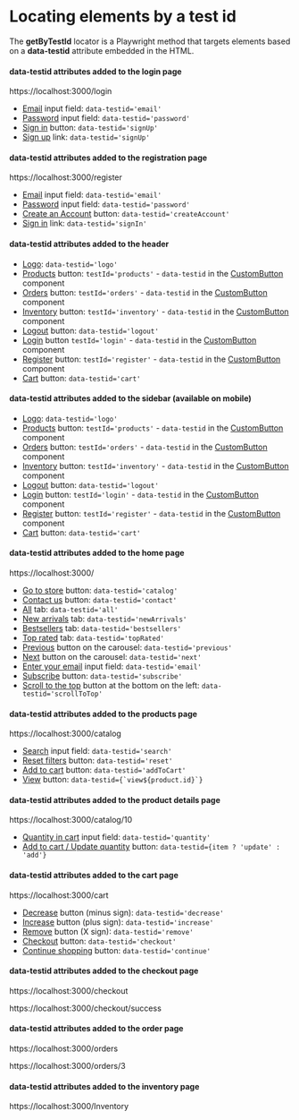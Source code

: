 # Locating elements by a test id

The **getByTestId** locator is a Playwright method that targets elements based on a **data-testid** attribute embedded in the HTML.

#### data-testid attributes added to the login page

https://localhost:3000/login <br />

- [Email](https://github.com/mgrybel/ecommerce-store/blob/master/frontend/src/features/account/LoginForm.tsx?plain=1#L70) input field: `data-testid='email'`
- [Password](https://github.com/mgrybel/ecommerce-store/blob/master/frontend/src/features/account/LoginForm.tsx?plain=1#L79) input field: `data-testid='password'`
- [Sign in](https://github.com/mgrybel/ecommerce-store/blob/master/frontend/src/features/account/LoginForm.tsx?plain=1#L85) button: `data-testid='signUp'`
- [Sign up](https://github.com/mgrybel/ecommerce-store/blob/master/frontend/src/features/account/LoginForm.tsx?plain=1#L96) link: `data-testid='signUp'`

#### data-testid attributes added to the registration page

https://localhost:3000/register <br />

- [Email](https://github.com/mgrybel/ecommerce-store/blob/master/frontend/src/features/account/RegisterForm.tsx?plain=1#L81) input field: `data-testid='email'`
- [Password](https://github.com/mgrybel/ecommerce-store/blob/master/frontend/src/features/account/RegisterForm.tsx?plain=1#L90) input field: `data-testid='password'`
- [Create an Account](https://github.com/mgrybel/ecommerce-store/blob/master/frontend/src/features/account/RegisterForm.tsx?plain=1#L96) button: `data-testid='createAccount'`
- [Sign in](https://github.com/mgrybel/ecommerce-store/blob/master/frontend/src/features/account/RegisterForm.tsx?plain=1#L107) link: `data-testid='signIn'`

#### data-testid attributes added to the header

- [Logo](https://github.com/mgrybel/ecommerce-store/blob/master/frontend/src/layout/Header.tsx?plain=1#L59): `data-testid='logo'`
- [Products](https://github.com/mgrybel/ecommerce-store/blob/master/frontend/src/layout/Header.tsx?plain=1#L97) button: `testId='products'` - `data-testid` in the [CustomButton](https://github.com/mgrybel/ecommerce-store/blob/master/frontend/src/components/CustomButton.tsx?plain=1#L35) component
- [Orders](https://github.com/mgrybel/ecommerce-store/blob/master/frontend/src/layout/Header.tsx?plain=1#L113) button: `testId='orders'` - `data-testid` in the [CustomButton](https://github.com/mgrybel/ecommerce-store/blob/master/frontend/src/components/CustomButton.tsx?plain=1#L35) component
- [Inventory](https://github.com/mgrybel/ecommerce-store/blob/master/frontend/src/layout/Header.tsx?plain=1#L120) button: `testId='inventory'` - `data-testid` in the [CustomButton](https://github.com/mgrybel/ecommerce-store/blob/master/frontend/src/components/CustomButton.tsx?plain=1#L35) component
- [Logout](https://github.com/mgrybel/ecommerce-store/blob/master/frontend/src/layout/Header.tsx?plain=1#L141) button: `data-testid='logout'`
- [Login](https://github.com/mgrybel/ecommerce-store/blob/master/frontend/src/layout/Header.tsx?plain=1#L152) button `testId='login'` - `data-testid` in the [CustomButton](https://github.com/mgrybel/ecommerce-store/blob/master/frontend/src/components/CustomButton.tsx?plain=1#L35) component
- [Register](https://github.com/mgrybel/ecommerce-store/blob/master/frontend/src/layout/Header.tsx?plain=1#L158) button: `testId='register'` - `data-testid` in the [CustomButton](https://github.com/mgrybel/ecommerce-store/blob/master/frontend/src/components/CustomButton.tsx?plain=1#L35) component
- [Cart](https://github.com/mgrybel/ecommerce-store/blob/master/frontend/src/layout/Header.tsx?plain=1#L165) button: `data-testid='cart'`

#### data-testid attributes added to the sidebar (available on mobile)

- [Logo](https://github.com/mgrybel/ecommerce-store/blob/master/frontend/src/layout/Sidebar.tsx?plain=1#L59): `data-testid='logo'`
- [Products](https://github.com/mgrybel/ecommerce-store/blob/master/frontend/src/layout/Sidebar.tsx?plain=1#L92) button: `testId='products'` - `data-testid` in the [CustomButton](https://github.com/mgrybel/ecommerce-store/blob/master/frontend/src/components/CustomButton.tsx?plain=1#L35) component
- [Orders](https://github.com/mgrybel/ecommerce-store/blob/master/frontend/src/layout/Sidebar.tsx?plain=1#L102) button: `testId='orders'` - `data-testid` in the [CustomButton](https://github.com/mgrybel/ecommerce-store/blob/master/frontend/src/components/CustomButton.tsx?plain=1#L35) component
- [Inventory](https://github.com/mgrybel/ecommerce-store/blob/master/frontend/src/layout/Sidebar.tsx?plain=1#L111) button: `testId='inventory'` - `data-testid` in the [CustomButton](https://github.com/mgrybel/ecommerce-store/blob/master/frontend/src/components/CustomButton.tsx?plain=1#L35) component
- [Logout](https://github.com/mgrybel/ecommerce-store/blob/master/frontend/src/layout/Sidebar.tsx?plain=1#L134) button: `data-testid='logout'`
- [Login](https://github.com/mgrybel/ecommerce-store/blob/master/frontend/src/layout/Sidebar.tsx?plain=1#L147) button: `testId='login'` - `data-testid` in the [CustomButton](https://github.com/mgrybel/ecommerce-store/blob/master/frontend/src/components/CustomButton.tsx?plain=1#L35) component
- [Register](https://github.com/mgrybel/ecommerce-store/blob/master/frontend/src/layout/Sidebar.tsx?plain=1#L155) button: `testId='register'` - `data-testid` in the [CustomButton](https://github.com/mgrybel/ecommerce-store/blob/master/frontend/src/components/CustomButton.tsx?plain=1#L35) component
- [Cart](https://github.com/mgrybel/ecommerce-store/blob/master/frontend/src/layout/Sidebar.tsx?plain=1#L165) button: `data-testid='cart'`

#### data-testid attributes added to the home page

https://localhost:3000/ <br />

- [Go to store](https://github.com/mgrybel/ecommerce-store/blob/master/frontend/src/features/home/sections/Hero.tsx?plain=1#L65) button: `data-testid='catalog'`
- [Contact us](https://github.com/mgrybel/ecommerce-store/blob/master/frontend/src/features/home/sections/Hero.tsx?plain=1#L92) button: `data-testid='contact'`
- [All](https://github.com/mgrybel/ecommerce-store/blob/master/frontend/src/features/home/sections/FeaturedProducts.tsx?plain=1#L53) tab: `data-testid='all'`
- [New arrivals](https://github.com/mgrybel/ecommerce-store/blob/master/frontend/src/features/home/sections/FeaturedProducts.tsx?plain=1#L57) tab: `data-testid='newArrivals'`
- [Bestsellers](https://github.com/mgrybel/ecommerce-store/blob/master/frontend/src/features/home/sections/FeaturedProducts.tsx?plain=1#L62) tab: `data-testid='bestsellers'`
- [Top rated](https://github.com/mgrybel/ecommerce-store/blob/master/frontend/src/features/home/sections/FeaturedProducts.tsx?plain=1#L64) tab: `data-testid='topRated'`
- [Previous](https://github.com/mgrybel/ecommerce-store/blob/master/frontend/src/features/home/sections/MainCarousel.tsx?plain=1#L41) button on the carousel: `data-testid='previous'`
- [Next](https://github.com/mgrybel/ecommerce-store/blob/master/frontend/src/features/home/sections/MainCarousel.tsx?plain=1#L70) button on the carousel: `data-testid='next'`
- [Enter your email](https://github.com/mgrybel/ecommerce-store/blob/master/frontend/src/features/home/sections/CallToAction.tsx?plain=1#L84) input field: `data-testid='email'`
- [Subscribe](https://github.com/mgrybel/ecommerce-store/blob/master/frontend/src/features/home/sections/CallToAction.tsx?plain=1#L105) button: `data-testid='subscribe'`
- [Scroll to the top](https://github.com/mgrybel/ecommerce-store/blob/master/frontend/src/layout/Layout.tsx?plain=1#L87) button at the bottom on the left: `data-testid='scrollToTop'`

#### data-testid attributes added to the products page

https://localhost:3000/catalog <br />

- [Search](https://github.com/mgrybel/ecommerce-store/blob/master/frontend/src/features/catalog/Search.tsx?plain=1#L32) input field: `data-testid='search'`
- [Reset filters](https://github.com/mgrybel/ecommerce-store/blob/master/frontend/src/features/catalog/Filters.tsx?plain=1#L72) button: `data-testid='reset'`
- [Add to cart](https://github.com/mgrybel/ecommerce-store/blob/master/frontend/src/features/catalog/ProductCard.tsx?plain=1#L57) button: `data-testid='addToCart'`
- [View](https://github.com/mgrybel/ecommerce-store/blob/master/frontend/src/features/catalog/ProductCard.tsx?plain=1#L64) button: `` data-testid={`view${product.id}`} ``

#### data-testid attributes added to the product details page

https://localhost:3000/catalog/10 <br />

- [Quantity in cart](https://github.com/mgrybel/ecommerce-store/blob/master/frontend/src/features/catalog/ProductDetails.tsx?plain=1#L153) input field: `data-testid='quantity'`
- [Add to cart / Update quantity](https://github.com/mgrybel/ecommerce-store/blob/master/frontend/src/features/catalog/ProductDetails.tsx?plain=1#L167) button: `data-testid={item ? 'update' : 'add'}`

#### data-testid attributes added to the cart page

https://localhost:3000/cart <br />

- [Decrease](https://github.com/mgrybel/ecommerce-store/blob/master/frontend/src/features/cart/CartItem.tsx?plain=1#L68) button (minus sign): `data-testid='decrease'`
- [Increase](https://github.com/mgrybel/ecommerce-store/blob/master/frontend/src/features/cart/CartItem.tsx?plain=1#L78) button (plus sign): `data-testid='increase'`
- [Remove](https://github.com/mgrybel/ecommerce-store/blob/master/frontend/src/features/cart/CartItem.tsx?plain=1#L102) button (X sign): `data-testid='remove'`
- [Checkout](https://github.com/mgrybel/ecommerce-store/blob/master/frontend/src/components/OrderSummary.tsx?plain=1#L77) button: `data-testid='checkout'`
- [Continue shopping](https://github.com/mgrybel/ecommerce-store/blob/master/frontend/src/components/OrderSummary.tsx?plain=1#L86) button: `data-testid='continue'`

#### data-testid attributes added to the checkout page

https://localhost:3000/checkout <br />

https://localhost:3000/checkout/success <br />

#### data-testid attributes added to the order page

https://localhost:3000/orders <br />

https://localhost:3000/orders/3 <br />

#### data-testid attributes added to the inventory page

https://localhost:3000/Inventory <br />
